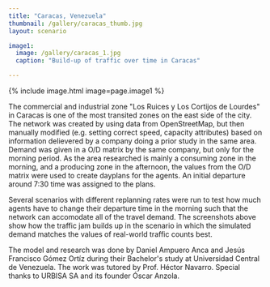 ```yaml
---
title: "Caracas, Venezuela"
thumbnail: /gallery/caracas_thumb.jpg
layout: scenario

image1:
  image: /gallery/caracas_1.jpg
  caption: "Build-up of traffic over time in Caracas"

---
```


{% include image.html image=page.image1 %}

The commercial and industrial zone "Los Ruices y Los Cortijos de Lourdes" in Caracas is one of the most transited zones on the east side of the city. The network was created by using data from OpenStreetMap, but then manually modified (e.g. setting correct speed, capacity attributes) based on information delievered by a company doing a prior study in the same area. Demand was given in a O/D matrix by the same company, but only for the morning period. As the area researched is mainly a consuming zone in the morning, and a producing zone in the afternoon, the values from the O/D matrix were used to create dayplans for the agents. An initial departure around 7:30 time was assigned to the plans.

Several scenarios with different replanning rates were run to test how much agents have to change their departure time in the morning such that the network can accomodate all of the travel demand. The screenshots above show how the traffic jam builds up in the scenario in which the simulated demand matches the values of real-world traffic counts best.

The model and research was done by Daniel Ampuero Anca and Jesús Francisco Gómez Ortíz during their Bachelor's study at Universidad Central de Venezuela. The work was tutored by Prof. Héctor Navarro. Special thanks to URBISA SA and its founder Óscar Anzola.
